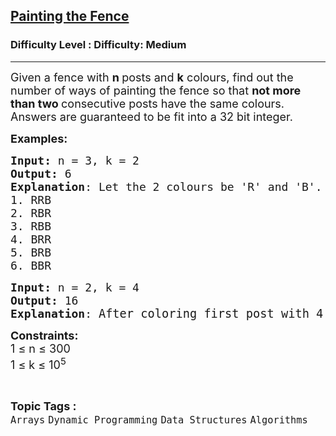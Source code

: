 <h2><a href="https://www.geeksforgeeks.org/problems/painting-the-fence3727/1?page=1&category=Dynamic%20Programming&difficulty=Medium&status=unsolved&sortBy=submissions">Painting the Fence</a></h2><h3>Difficulty Level : Difficulty: Medium</h3><hr><div class="problems_problem_content__Xm_eO"><p><span style="font-size: 18px;">Given a fence with <strong>n </strong>posts and <strong>k</strong> colours, find out the number of ways of painting the fence so that <strong>not more than two </strong>consecutive posts have the same colours</span><span style="font-size: 18px;"><span style="font-size: 18px;">.<br>Answers are guaranteed to be fit into a 32 bit integer.</span></span></p>
<p><span style="font-size: 18px;"><strong>Examples:</strong></span></p>
<pre><span style="font-size: 18px;"><strong>Input: </strong>n = 3, k = 2 
<strong>Output:</strong> 6
<strong>Explanation</strong>: Let the 2 colours be 'R' and 'B'. </span><span style="font-size: 18px;"><span style="font-size: 18px;">We have following possible combinations:<br>1. RRB
2. RBR
3. RBB
4. BRR
5. BRB
6. BBR</span></span></pre>
<pre><span style="font-size: 18px;"><strong>Input: </strong>n = 2, k = 4 
<strong>Output:</strong> 16
<strong>Explanation</strong>: </span><span style="font-size: 14pt;">After coloring first post with 4 possible combinations, you can still color </span><span style="font-size: 14pt;">next posts with all 4 colors. Total possible </span><span style="font-size: 14pt;">combinations will be 4x4=16</span></pre>
<p><span style="font-size: 18px;"><strong>Constraints:</strong><br>1 ≤ n ≤ 300<br>1 ≤ k ≤ 10<sup>5</sup><br></span></p></div><br><p><span style=font-size:18px><strong>Topic Tags : </strong><br><code>Arrays</code>&nbsp;<code>Dynamic Programming</code>&nbsp;<code>Data Structures</code>&nbsp;<code>Algorithms</code>&nbsp;